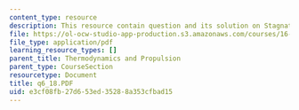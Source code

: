 ```yaml
---
content_type: resource
description: This resource contain question and its solution on Stagnation Quantities.
file: https://ol-ocw-studio-app-production.s3.amazonaws.com/courses/16-01-unified-engineering-i-ii-iii-iv-fall-2005-spring-2006/e3cf08fb27d653ed35288a353cfbad15_q6_18.PDF
file_type: application/pdf
learning_resource_types: []
parent_title: Thermodynamics and Propulsion
parent_type: CourseSection
resourcetype: Document
title: q6_18.PDF
uid: e3cf08fb-27d6-53ed-3528-8a353cfbad15
---
```

